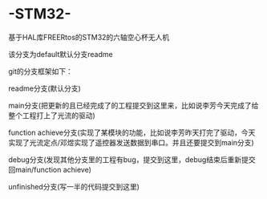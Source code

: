# -STM32-

基于HAL库FREERtos的STM32的六轴空心杯无人机

该分支为default默认分支readme

git的分支框架如下：


readme分支(默认分支)

main分支(把更新的且已经完成了的工程提交到这里来，比如说李芳今天完成了给整个工程打上了光流的驱动)

function achieve分支(实现了某模块的功能，比如说李芳昨天打完了驱动，今天实现了光流定点/邓煜实现了遥控器发送数据到串口。并且还要提交到main分支)

debug分支(发现其他分支里的工程有bug，提交到这里，debug结束后重新提交回main/function achieve)

unfinished分支(写一半的代码提交到这里)

